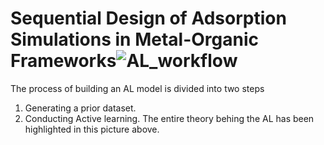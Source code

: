 # Sequential Design of Adsorption Simulations in Metal-Organic Frameworks![AL_workflow](https://user-images.githubusercontent.com/36941306/133353572-0bbcdaf5-3d7f-463a-9973-d8b935d89132.png)
The process of building an AL model is divided into two steps
1. Generating a prior dataset. 
2. Conducting Active learning.
The entire theory behing the AL has been highlighted in this picture above.
